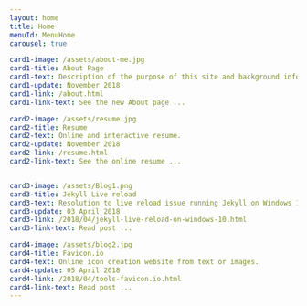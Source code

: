 ```yaml
---
layout: home
title: Home
menuId: MenuHome
carousel: true

card1-image: /assets/about-me.jpg
card1-title: About Page
card1-text: Description of the purpose of this site and background info on the author.
card1-update: November 2018
card1-link: /about.html
card1-link-text: See the new About page ...

card2-image: /assets/resume.jpg
card2-title: Resume
card2-text: Online and interactive resume.
card2-update: November 2018
card2-link: /resume.html
card2-link-text: See the online resume ...


card3-image: /assets/Blog1.png
card3-title: Jekyll Live reload
card3-text: Resolution to live reload issue running Jekyll on Windows 10
card3-update: 03 April 2018
card3-link: /2018/04/jekyll-live-reload-on-windows-10.html
card3-link-text: Read post ...

card4-image: /assets/blog2.jpg
card4-title: Favicon.io
card4-text: Online icon creation website from text or images.
card4-update: 05 April 2018
card4-link: /2018/04/tools-favicon.io.html
card4-link-text: Read post ...
---
```

